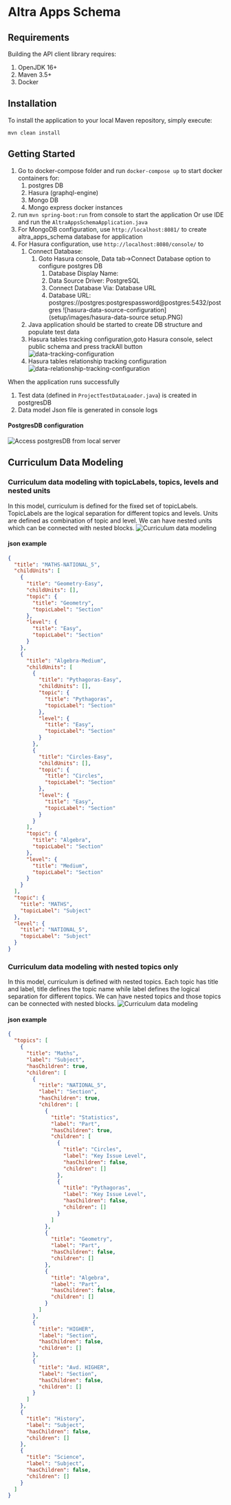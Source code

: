 # Altra Apps Schema

## Requirements

Building the API client library requires:

1. OpenJDK 16+
2. Maven 3.5+
3. Docker

## Installation

To install the application to your local Maven repository, simply execute:

```shell
mvn clean install
```

## Getting Started

1. Go to docker-compose folder and run `docker-compose up` to start docker containers for:
    1. postgres DB
    2. Hasura (graphql-engine)
    3. Mongo DB
    4. Mongo express docker instances
2. run `mvn spring-boot:run` from console to start the application Or use IDE and run
   the `AltraAppsSchemaApplication.java`
3. For MongoDB configuration, use `http://localhost:8081/` to create altra_apps_schema database for application
4. For Hasura configuration, use `http://localhost:8080/console/` to
    1. Connect Database:
        1. Goto Hasura console, Data tab->Connect Database option to configure postgres DB
            1. Database Display Name: <any name>
            2. Data Source Driver: PostgreSQL
            3. Connect Database Via: Database URL
            4. Database URL: postgres://postgres:postgrespassword@postgres:5432/postgres
               ![hasura-data-source-configuration](setup/images/hasura-data-source setup.PNG)
    2. Java application should be started to create DB structure and populate test data
    3. Hasura tables tracking configuration,goto Hasura console, select public schema and press trackAll button
       ![data-tracking-configuration](setup/images/hasura-data-tracking-config.PNG)
    4. Hasura tables relationship tracking configuration
       ![data-relationship-tracking-configuration](setup/images/data-relationship-tracking-configuration.PNG)

When the application runs successfully

1. Test data (defined in `ProjectTestDataLoader.java`) is created in postgresDB
2. Data model Json file is generated in console logs

#### PostgresDB configuration

![Access postgresDB from local server](setup/images/postgres-access-config-settings.PNG)

## Curriculum Data Modeling

### Curriculum data modeling with topicLabels, topics, levels and nested units

In this model, curriculum is defined for the fixed set of topicLabels. TopicLabels are the logical separation for
different topics and levels. Units are defined as combination of topic and level. We can have nested units which can be
connected with nested blocks.
![Curriculum data modeling](setup/images/curriculum-data-modeling-option1.png)

#### json example

```json
{
  "title": "MATHS-NATIONAL_5",
  "childUnits": [
    {
      "title": "Geometry-Easy",
      "childUnits": [],
      "topic": {
        "title": "Geometry",
        "topicLabel": "Section"
      },
      "level": {
        "title": "Easy",
        "topicLabel": "Section"
      }
    },
    {
      "title": "Algebra-Medium",
      "childUnits": [
        {
          "title": "Pythagoras-Easy",
          "childUnits": [],
          "topic": {
            "title": "Pythagoras",
            "topicLabel": "Section"
          },
          "level": {
            "title": "Easy",
            "topicLabel": "Section"
          }
        },
        {
          "title": "Circles-Easy",
          "childUnits": [],
          "topic": {
            "title": "Circles",
            "topicLabel": "Section"
          },
          "level": {
            "title": "Easy",
            "topicLabel": "Section"
          }
        }
      ],
      "topic": {
        "title": "Algebra",
        "topicLabel": "Section"
      },
      "level": {
        "title": "Medium",
        "topicLabel": "Section"
      }
    }
  ],
  "topic": {
    "title": "MATHS",
    "topicLabel": "Subject"
  },
  "level": {
    "title": "NATIONAL_5",
    "topicLabel": "Subject"
  }
}
```

### Curriculum data modeling with nested topics only

In this model, curriculum is defined with nested topics. Each topic has title and label, title defines the topic name
while label defines the logical separation for different topics. We can have nested topics and those topics can be
connected with nested blocks.
![Curriculum data modeling](setup/images/curriculum-data-modeling-option2.png)

#### json example

```json
{
  "topics": [
    {
      "title": "Maths",
      "label": "Subject",
      "hasChildren": true,
      "children": [
        {
          "title": "NATIONAL_5",
          "label": "Section",
          "hasChildren": true,
          "children": [
            {
              "title": "Statistics",
              "label": "Part",
              "hasChildren": true,
              "children": [
                {
                  "title": "Circles",
                  "label": "Key Issue Level",
                  "hasChildren": false,
                  "children": []
                },
                {
                  "title": "Pythagoras",
                  "label": "Key Issue Level",
                  "hasChildren": false,
                  "children": []
                }
              ]
            },
            {
              "title": "Geometry",
              "label": "Part",
              "hasChildren": false,
              "children": []
            },
            {
              "title": "Algebra",
              "label": "Part",
              "hasChildren": false,
              "children": []
            }
          ]
        },
        {
          "title": "HIGHER",
          "label": "Section",
          "hasChildren": false,
          "children": []
        },
        {
          "title": "Avd. HIGHER",
          "label": "Section",
          "hasChildren": false,
          "children": []
        }
      ]
    },
    {
      "title": "History",
      "label": "Subject",
      "hasChildren": false,
      "children": []
    },
    {
      "title": "Science",
      "label": "Subject",
      "hasChildren": false,
      "children": []
    }
  ]
}
```